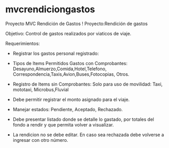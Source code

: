 ﻿# mvcrendiciongastos
Proyecto MVC Rendición de Gastos
!
Proyecto:Rendición de gastos

Objetivo: Control de gastos realizados por viaticos de viaje.

Requerimientos:
* Registrar los gastos personal registrado: 

* Tipos de Items Permitidos Gastos con Comprobantes:
Desayuno,Almuerzo,Comida,Hotel,Telefono,
Correspondencia,Taxis,Avion,Buses,Fotocopias, Otros.

* Registro de Items sin Comprobantes:
Solo para uso de movilidad: Taxi, mototaxi, Microbus,Fluvial

* Debe permitir registrar el monto asignado para el viaje.
* Manejar estados: Pendiente, Aceptado, Rechazado.

* Debe presentar listado donde se detalle lo gastado, por totales del fondo a rendir y que permita volver a visualizar.
* La rendicion no se debe editar. En caso sea rechazada debe volverse a ingresar con otro número.
